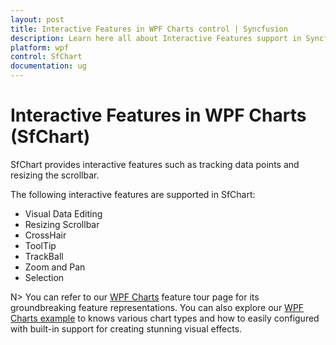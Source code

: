 ```yaml
---
layout: post
title: Interactive Features in WPF Charts control | Syncfusion
description: Learn here all about Interactive Features support in Syncfusion WPF Charts (SfChart) control and more.
platform: wpf
control: SfChart
documentation: ug
---
```


# Interactive Features in WPF Charts (SfChart)

SfChart provides interactive features such as tracking data points and resizing the scrollbar.

The following interactive features are supported in SfChart:

* Visual Data Editing
* Resizing Scrollbar
* CrossHair
* ToolTip
* TrackBall
* Zoom and Pan
* Selection


N> You can refer to our [WPF Charts](https://www.syncfusion.com/wpf-controls/charts) feature tour page for its groundbreaking feature representations. You can also explore our [WPF Charts example](https://github.com/syncfusion/wpf-demos) to knows various chart types and how to easily configured with built-in support for creating stunning visual effects.